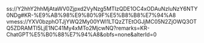 ss://Y2hhY2hhMjAtaWV0Zjpxd2VyNzg5MTIzQDE1OC4xODAuNzIuNzY6NTY0NDg#KR-%E9%AB%98%E9%80%9F%E5%B8%B8%E7%94%A8
vmess://YXV0bzphOTJjYWQ2My00YWI1LTQzZTEtOGJjMC05N2ZjOWQ3OTQ5ZDRAMTI5LjE1NC41My4xMTo2MjcwNQ?remarks=KR-ChatGPT%E5%B0%88%E7%94%A8&obfs=none&alterId=0
